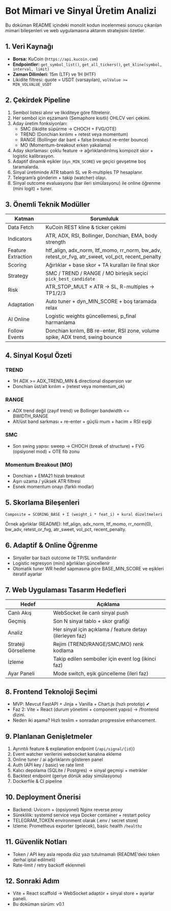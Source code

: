 # Bot Mimari ve Sinyal Üretim Analizi

Bu doküman README içindeki monolit kodun incelenmesi sonucu çıkarılan mimari bileşenleri ve web uygulamasına aktarım stratejisini özetler.

## 1. Veri Kaynağı
- **Borsa:** KuCoin (`https://api.kucoin.com`)
- **Endpointler:** `get_symbol_list()`, `get_all_tickers()`, `get_kline(symbol, interval, limit)`
- **Zaman Dilimleri:** 15m (LTF) ve 1H (HTF)
- Likidite filtresi: quote = USDT (varsayılan), `volValue >= MIN_VOLVALUE_USDT`

## 2. Çekirdek Pipeline
1. Sembol listesi alınır ve likiditeye göre filtrelenir.
2. Her sembol için eşzamanlı (Semaphore kısıtlı) OHLCV veri çekimi.
3. Aday üretim fonksiyonları: 
   - SMC (likidite süpürme → CHOCH + FVG/OTE)  
   - TREND (Donchian kırılımı + retest veya momentum)  
   - RANGE (Bollinger dar bant + false breakout re-enter bounce)  
   - MO (Momentum-breakout erken yakalama)  
4. Aday skorlaması: çoklu feature → ağırlıklandırılmış kompozit skor + logistic kalibrasyon.
5. Adaptif dinamik eşikler (`dyn_MIN_SCORE`) ve geçici gevşetme boş taramalarda.
6. Sinyal üretiminde ATR tabanlı SL ve R-multiples TP hesaplanır.
7. Telegram’a gönderim + takip (watcher) olayı.
8. Sinyal outcome evaluasyonu (bar ileri simülasyonu) ile online öğrenme (mini logit) + tuner.

## 3. Önemli Teknik Modüller
| Katman | Sorumluluk |
|--------|------------|
| Data Fetch | KuCoin REST kline & ticker çekimi |
| Indicators | ATR, ADX, RSI, Bollinger, Donchian, EMA, body strength |
| Feature Extraction | htf_align, adx_norm, ltf_momo, rr_norm, bw_adv, retest_or_fvg, atr_sweet, vol_pct, recent_penalty |
| Scoring | Ağırlıklar + base skor + TA kuralları ile final skor |
| Strategy | SMC / TREND / RANGE / MO birleşik seçici `pick_best_candidate` |
| Risk | ATR_STOP_MULT × ATR → SL, R-multiples → TP1/2/3 |
| Adaptation | Auto tuner + dyn_MIN_SCORE + boş taramada relax |
| AI Online | Logistic weights güncellemesi, p_final harmanlama |
| Follow Events | Donchian kırılım, BB re-enter, RSI zone, volume spike, ADX trend, swing bounce |

## 4. Sinyal Koşul Özeti
### TREND
- 1H ADX >= ADX_TREND_MIN & directional dispersion var
- Donchian üst/alt kırılım + (retest veya momentum_ok)

### RANGE
- ADX trend değil (zayıf trend) ve Bollinger bandwidth <= BWIDTH_RANGE
- Alt/üst band sarkması + re-enter + güçlü mum + hacim + RSI eşiği

### SMC
- Son swing yapısı: sweep → CHOCH (break of structure) + FVG (opsiyonel mod) + OTE fib zonu

### Momentum Breakout (MO)
- Donchian + EMA21 hizalı breakout
- Aşırı uzama / yüksek ATR filtresi
- Esnek momentum onayı (farklı modlar)

## 5. Skorlama Bileşenleri
```
Composite = SCORING_BASE + Σ (weight_i * feat_i) + kural düzeltmeleri
```
Örnek ağırlıklar (README): htf_align, adx_norm, ltf_momo, rr_norm(0), bw_adv, retest_or_fvg, atr_sweet, vol_pct, recent_penalty.

## 6. Adaptif & Online Öğrenme
- Sinyaller bar bazlı outcome ile TP/SL sınıflandırılır
- Logistic regresyon (mini) ağırlıkları güncellenir
- Otomatik tuner WR hedef sapmasına göre BASE_MIN_SCORE ve eşikleri iteratif ayarlar

## 7. Web Uygulaması Tasarım Hedefleri
| Hedef | Açıklama |
|-------|----------|
| Canlı Akış | WebSocket ile canlı sinyal push |
| Geçmiş | Son N sinyal tablo + skor grafiği |
| Analiz | Her sinyal için açıklama / feature detayı (ilerleyen faz) |
| Strateji Görselleme | Rejim (TREND/RANGE/SMC/MO) renk kodlama |
| İzleme | Takip edilen semboller için event log (ikinci faz) |
| Ayar Paneli | Mode switch, eşik güncelleme (ileri faz) |

## 8. Frontend Teknoloji Seçimi
- MVP: Mevcut FastAPI + Jinja + Vanilla + Chart.js (hızlı prototip) ✔
- Faz 2: Vite + React (durum yönetimi + component yapısı) → /frontend dizini.
- Neden iki aşama? Hızlı teslim + sonradan progressive enhancement.

## 9. Planlanan Genişletmeler
1. Ayrıntılı feature & explanation endpoint (`/api/signal/{id}`)
2. Event watcher verilerini websocket kanalına ekleme
3. Online tuner / ai ağırlıklarını gösteren panel
4. Auth (API key / basic) ve rate limit
5. Kalıcı depolama (SQLite / Postgres) → sinyal geçmişi + metrikler
6. Backtest endpoint (geriye dönük aday simülasyonu)
7. Dockerfile & CI pipeline

## 10. Deployment Önerisi
- Backend: Uvicorn + (opsiyonel) Nginx reverse proxy
- Süreklilik: systemd service veya Docker container + restart policy
- TELEGRAM_TOKEN environment olarak (.env / secret store)
- Izleme: Prometheus exporter (gelecek), basic health `/healthz`

## 11. Güvenlik Notları
- Token / API key asla repoda düz yazı tutulmamalı (README’deki token derhal iptal edilmeli)
- Rate-limit / retry backoff eklenmeli

## 12. Sonraki Adım
- Vite + React scaffold → WebSocket adaptör + sinyal store + ayarlar paneli.
- Bu doküman sürüm: v0.1
